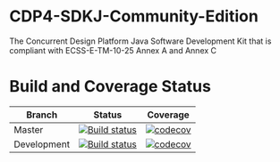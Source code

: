 # CDP4-SDKJ-Community-Edition

The Concurrent Design Platform Java Software Development Kit that is compliant with ECSS-E-TM-10-25 Annex A and Annex C 

# Build and Coverage Status

| Branch | Status | Coverage |
|--------|--------|----------|
| Master | [![Build status](https://ci.appveyor.com/api/projects/status/23h25xv5jr319eh4/branch/master?svg=true)](https://ci.appveyor.com/project/alexatrhea/cdp4-sdkj-community-edition/branch/master) | [![codecov](https://codecov.io/gh/RHEAGROUP/CDP4-SDKJ-Community-Edition/branch/master/graph/badge.svg)](https://codecov.io/gh/RHEAGROUP/CDP4-SDKJ-Community-Edition) |
| Development | [![Build status](https://ci.appveyor.com/api/projects/status/23h25xv5jr319eh4/branch/development?svg=true)](https://ci.appveyor.com/project/alexatrhea/cdp4-sdkj-community-edition/branch/development) | [![codecov](https://codecov.io/gh/RHEAGROUP/CDP4-SDKJ-Community-Edition/branch/development/graph/badge.svg)](https://codecov.io/gh/RHEAGROUP/CDP4-SDKJ-Community-Edition) |
